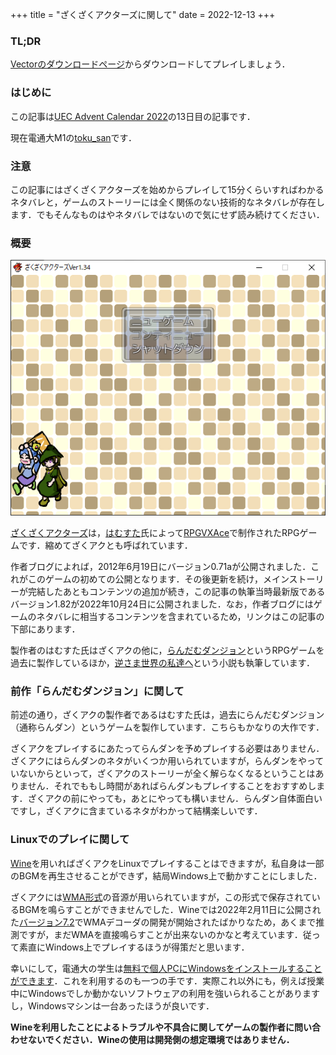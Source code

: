+++
title = "ざくざくアクターズに関して"
date = 2022-12-13
+++

### TL;DR

[Vectorのダウンロードページ](https://www.vector.co.jp/soft/dl/winnt/game/se508809.html)からダウンロードしてプレイしましょう．

### はじめに

この記事は[UEC Advent Calendar 2022](https://adventar.org/calendars/7581)の13日目の記事です．

現在電通大M1の[toku\_san](https://keybase.io/toku_san/)です．

### 注意

この記事にはざくざくアクターズを始めからプレイして15分くらいすればわかるネタバレと，ゲームのストーリーには全く関係のない技術的なネタバレが存在します．でもそんなものはやネタバレではないので気にせず読み続けてください．

### 概要

![ざくざくアクターズVer1.82を初回起動した直後のスクリーンショット](top_screenshot.png)

[ざくざくアクターズ](https://www.vector.co.jp/soft/winnt/game/se508809.html)は，[はむすた](https://www.vector.co.jp/vpack/browse/person/an051865.html)氏によって[RPGVXAce](https://rpgmakerofficial.com/product/products/rpgvxace/index/)で制作されたRPGゲームです．縮めてざくアクとも呼ばれています．

作者ブログによれば，2012年6月19日にバージョン0.71aが公開されました．これがこのゲームの初めての公開となります．その後更新を続け，メインストーリーが完結したあともコンテンツの追加が続き，この記事の執筆当時最新版であるバージョン1.82が2022年10月24日に公開されました．なお，作者ブログにはゲームのネタバレに相当するコンテンツを含まれているため，リンクはこの記事の下部にあります．

製作者のはむすた氏はざくアクの他に，[らんだむダンジョン](https://www.vector.co.jp/soft/winnt/game/se482804.html)というRPGゲームを過去に製作しているほか，[逆さま世界の私達へ](https://www.pixiv.net/novel/series/1449123)という小説も執筆しています．

### 前作「らんだむダンジョン」に関して

前述の通り，ざくアクの製作者であるはむすた氏は，過去にらんだむダンジョン（通称らんダン）というゲームを製作しています．こちらもかなりの大作です．

ざくアクをプレイするにあたってらんダンを予めプレイする必要はありません．ざくアクにはらんダンのネタがいくつか用いられていますが，らんダンをやっていないからといって，ざくアクのストーリーが全く解らなくなるということはありません．それでももし時間があればらんダンもプレイすることをおすすめします．ざくアクの前にやっても，あとにやっても構いません．らんダン自体面白いですし，ざくアクに含まているネタがわかって結構楽しいです．

### Linuxでのプレイに関して

[Wine](https://www.winehq.org/)を用いればざくアクをLinuxでプレイすることはできますが，私自身は一部のBGMを再生させることができず，結局Windows上で動かすことにしました．

ざくアクには[WMA形式](https://ja.wikipedia.org/wiki/Windows_Media_Audio)の音源が用いられていますが，この形式で保存されているBGMを鳴らすことができませんでした．Wineでは2022年2月11日に公開された[バージョン7.2](https://www.winehq.org/announce/7.2)でWMAデコーダの開発が開始されたばかりなため，あくまで推測ですが，まだWMAを直接鳴らすことが出来ないのかなと考えています．従って素直にWindows上でプレイするほうが得策だと思います．

幸いにして，電通大の学生は[無料で個人PCにWindowsをインストールすることができます](https://www.cc.uec.ac.jp/ug/ja/license/ms/personal/kivuto/index.html)．これを利用するのも一つの手です．実際これ以外にも，例えば授業中にWindowsでしか動かないソフトウェアの利用を強いられることがありますし，Windowsマシンは一台あったほうが良いです．

**Wineを利用したことによるトラブルや不具合に関してゲームの製作者に問い合わせないでください．Wineの使用は開発側の想定環境ではありません．**

